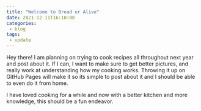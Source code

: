 ```yaml
---
title: "Welcome to Bread or Alive"
date: 2021-12-11T16:10:00
categories:
 - blog
tags:
 - update
---
```


Hey there! I am planning on trying to cook recipes all throughout next year and post about it.
If I can, I want to make sure to get better pictures, and really work at understanding how my cooking works.
Throwing it up on GitHub Pages will make it so its simple to post about it and I should be able to even do it from home.

I have loved cooking for a while and now with a better kitchen and more knowledge, this should be a fun endeavor.

